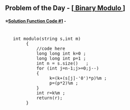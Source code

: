 ## Problem of the Day - [<a href="https://practice.geeksforgeeks.org/problems/7488b7721e8aa5e5fc37d56af8b9c89e329c796f/1"> Binary Modulo </a>]


#### ⭐<ins>Solution Function Code #1</ins> -
<pre>

   int modulo(string s,int m)
        {
            //code here
            long long int k=0 ;
            long long int p=1 ;
            int n = s.size()   ;
            for (int j=n-1;j>=0;j--)
            {
                 k=(k+(s[j]-'0')*p)%m ; 
                 p=(p*2)%m ;
            } 
            int r=k%m ;
            return(r);
        }
</pre>
